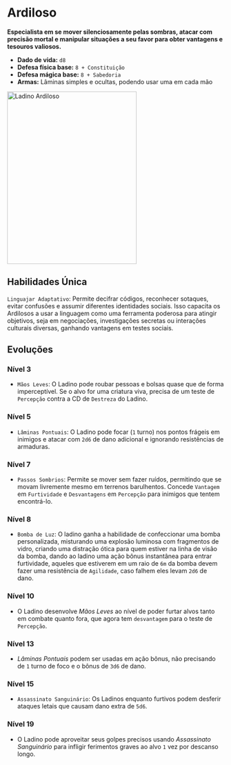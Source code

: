 # Ardiloso
**Especialista em se mover silenciosamente pelas sombras, atacar com precisão mortal e manipular situações a seu favor para obter vantagens e tesouros valiosos.**

- **Dado de vida:** `d8`
- **Defesa física base:** `8 + Constituição`
- **Defesa mágica base:** `8 + Sabedoria`
- **Armas:** Lâminas simples e ocultas, podendo usar uma em cada mão

<img src="https://i.pinimg.com/564x/70/03/e7/7003e7fb8b742517bb5440350adfa242.jpg" alt="Ladino Ardiloso" style="height: 400px; width:300px;"/>

## Habilidades Única
`Linguajar Adaptativo`: Permite decifrar códigos, reconhecer sotaques, evitar confusões e assumir diferentes identidades sociais. Isso capacita os Ardilosos a usar a linguagem como uma ferramenta poderosa para atingir objetivos, seja em negociações, investigações secretas ou interações culturais diversas, ganhando vantagens em testes sociais.

## Evoluções
### Nível 3
- `Mãos Leves`: O Ladino pode roubar pessoas e bolsas quase que de forma imperceptível. Se o alvo for uma criatura viva, precisa de um teste de `Percepção` contra a CD de `Destreza` do Ladino.

### Nível 5
- `Lâminas Pontuais`: O Ladino pode focar (`1` turno) nos pontos frágeis em inimigos e atacar com `2d6` de dano adicional e ignorando resistências de armaduras.

### Nível 7
- `Passos Sombrios`: Permite se mover sem fazer ruídos, permitindo que se movam livremente mesmo em terrenos barulhentos. Concede `Vantagem` em `Furtividade` e `Desvantagens` em `Percepção` para inimigos que tentem encontrá-lo.

### Nível 8
- `Bomba de Luz`: O ladino ganha a habilidade de confeccionar uma bomba personalizada, misturando uma explosão luminosa com fragmentos de vidro, criando uma distração ótica para quem estiver na linha de visão da bomba, dando ao ladino uma ação bônus instantânea para entrar furtividade, aqueles que estiverem em um raio de `6m` da bomba devem fazer uma resistência de `Agilidade`, caso falhem eles levam `2d6` de dano.

### Nível 10
- O Ladino desenvolve *Mãos Leves* ao nível de poder furtar alvos tanto em combate quanto fora, que agora tem `desvantagem` para o teste de `Percepção`.

### Nível 13
- *Lâminas Pontuais* podem ser usadas em ação bônus, não precisando de `1` turno de foco e o bônus de `3d6` de dano.

### Nível 15
- `Assassinato Sanguinário`: Os Ladinos enquanto furtivos podem desferir ataques letais que causam dano extra de `5d6`.

### Nível 19
- O Ladino pode aproveitar seus golpes precisos usando *Assassinato Sanguinário* para infligir ferimentos graves ao alvo `1` vez por descanso longo.

